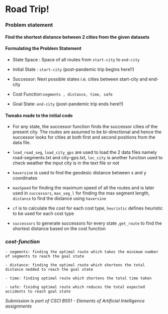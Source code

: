 # Road Trip!

### Problem statement
#### Find the shortest distance between 2 cities from the given datasets

#### Formulating the Problem Statement

- State Space : Space of all routes from `start-city` to `end-city`
  

- Initial State : `start-city` (post-pandemic trip begins here!!)
  

- Successor: Next possible states i.e. cities between start-city and end-city
  

- Cost Function:`segments , distance, time, safe`
  

- Goal State: `end-city` (post-pandemic trip ends here!!)

#### Tweaks made to the initial code
- For any state, the successor function finds the successor cities of the present city. The routes are assumed to be 
  bi-directional and hence the successor looks for cities at both first and second positions from the data file.


- `load_road_seg`, `load_city_gps` are used to load the 2 data files namely road-segments.txt and city-gps.txt, `loc_city` is another function used to check weather the input city is in the text file or not


- `haversine` is used to find the geodesic distance between x and y coordinates
  


-  `maxSpeed` for finding the maximum speed of all the routes and is later used in `successors`, `max_seg_l` for finding the max segment length, `distance` to find the distance using `haversine`


-  `cf` is to calculate the cost for each cost type, `heuristic` defines heuristic to be used for each cost type


- `successors` to generate successors for every state  ,`get_route` to find the shortest distance based on the cost function

### **_cost-function_**
    - segments: finding the optimal route which takes the minimum number of segments to reach the goal state

    - distance: finding the optimal route which shortens the total distance nedded to reach the goal state

    - time: finding optimal route which shortens the total time taken

    - safe: finidng optimal route which reduces the total expected accidents to reach goal state

_Submission is part of CSCI B551 - Elements of Artificial Intelligence assignments_

